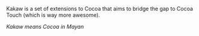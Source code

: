 Kakaw is a set of extensions to Cocoa that aims to bridge the gap to
Cocoa Touch (which is way more awesome).

*Kakaw means Cocoa in Mayan*
